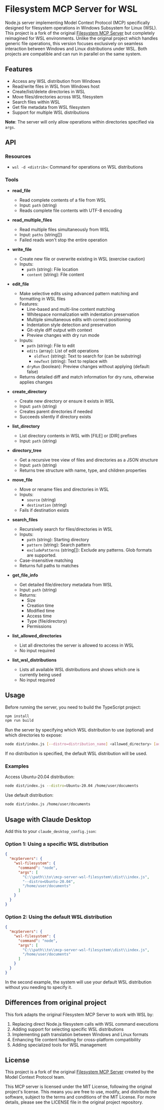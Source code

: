 # Filesystem MCP Server for WSL

Node.js server implementing Model Context Protocol (MCP) specifically designed for filesystem operations in Windows Subsystem for Linux (WSL). This project is a fork of the original [Filesystem MCP Server](https://github.com/link/to/original/repo) but completely reimagined for WSL environments. Unlike the original project which handles generic file operations, this version focuses exclusively on seamless interaction between Windows and Linux distributions under WSL. Both projects are compatible and can run in parallel on the same system.

## Features

- Access any WSL distribution from Windows
- Read/write files in WSL from Windows host
- Create/list/delete directories in WSL
- Move files/directories across WSL filesystem
- Search files within WSL 
- Get file metadata from WSL filesystem
- Support for multiple WSL distributions

**Note**: The server will only allow operations within directories specified via `args`.

## API

### Resources

- `wsl -d <distrib>`: Command for operations on WSL distributions

### Tools

- **read_file**
  - Read complete contents of a file from WSL
  - Input: `path` (string)
  - Reads complete file contents with UTF-8 encoding

- **read_multiple_files**
  - Read multiple files simultaneously from WSL
  - Input: `paths` (string[])
  - Failed reads won't stop the entire operation

- **write_file**
  - Create new file or overwrite existing in WSL (exercise caution)
  - Inputs:
    - `path` (string): File location
    - `content` (string): File content

- **edit_file**
  - Make selective edits using advanced pattern matching and formatting in WSL files
  - Features:
    - Line-based and multi-line content matching
    - Whitespace normalization with indentation preservation
    - Multiple simultaneous edits with correct positioning
    - Indentation style detection and preservation
    - Git-style diff output with context
    - Preview changes with dry run mode
  - Inputs:
    - `path` (string): File to edit
    - `edits` (array): List of edit operations
      - `oldText` (string): Text to search for (can be substring)
      - `newText` (string): Text to replace with
    - `dryRun` (boolean): Preview changes without applying (default: false)
  - Returns detailed diff and match information for dry runs, otherwise applies changes

- **create_directory**
  - Create new directory or ensure it exists in WSL
  - Input: `path` (string)
  - Creates parent directories if needed
  - Succeeds silently if directory exists

- **list_directory**
  - List directory contents in WSL with [FILE] or [DIR] prefixes
  - Input: `path` (string)

- **directory_tree**
  - Get a recursive tree view of files and directories as a JSON structure
  - Input: `path` (string)
  - Returns tree structure with name, type, and children properties

- **move_file**
  - Move or rename files and directories in WSL
  - Inputs:
    - `source` (string)
    - `destination` (string)
  - Fails if destination exists

- **search_files**
  - Recursively search for files/directories in WSL
  - Inputs:
    - `path` (string): Starting directory
    - `pattern` (string): Search pattern
    - `excludePatterns` (string[]): Exclude any patterns. Glob formats are supported.
  - Case-insensitive matching
  - Returns full paths to matches

- **get_file_info**
  - Get detailed file/directory metadata from WSL
  - Input: `path` (string)
  - Returns:
    - Size
    - Creation time
    - Modified time
    - Access time
    - Type (file/directory)
    - Permissions

- **list_allowed_directories**
  - List all directories the server is allowed to access in WSL
  - No input required

- **list_wsl_distributions**
  - Lists all available WSL distributions and shows which one is currently being used
  - No input required

## Usage

Before running the server, you need to build the TypeScript project:
```bash
npm install
npm run build
```

Run the server by specifying which WSL distribution to use (optional) and which directories to expose:

```bash
node dist/index.js [--distro=distribution_name] <allowed_directory> [additional_directories...]
```

If no distribution is specified, the default WSL distribution will be used.

### Examples

Access Ubuntu-20.04 distribution:
```bash
node dist/index.js --distro=Ubuntu-20.04 /home/user/documents
```

Use default distribution:
```bash
node dist/index.js /home/user/documents
```

## Usage with Claude Desktop

Add this to your `claude_desktop_config.json`:

### Option 1: Using a specific WSL distribution

```json
{
  "mcpServers": {
    "wsl-filesystem": {
      "command": "node",
      "args": [
        "C:\\path\\to\\mcp-server-wsl-filesystem\\dist\\index.js",
        "--distro=Ubuntu-20.04",
        "/home/user/documents"
      ]
    }
  }
}
```

### Option 2: Using the default WSL distribution

```json
{
  "mcpServers": {
    "wsl-filesystem": {
      "command": "node",
      "args": [
        "C:\\path\\to\\mcp-server-wsl-filesystem\\dist\\index.js",
        "/home/user/documents"
      ]
    }
  }
}
```

In the second example, the system will use your default WSL distribution without you needing to specify it.

## Differences from original project

This fork adapts the original Filesystem MCP Server to work with WSL by:

1. Replacing direct Node.js filesystem calls with WSL command executions
2. Adding support for selecting specific WSL distributions
3. Implementing path translation between Windows and Linux formats
4. Enhancing file content handling for cross-platform compatibility
5. Adding specialized tools for WSL management

## License

This project is a fork of the original [Filesystem MCP Server](https://github.com/modelcontextprotocol/servers/blob/main/src/filesystem) created by the Model Context Protocol team.

This MCP server is licensed under the MIT License, following the original project's license. This means you are free to use, modify, and distribute the software, subject to the terms and conditions of the MIT License. For more details, please see the LICENSE file in the original project repository.